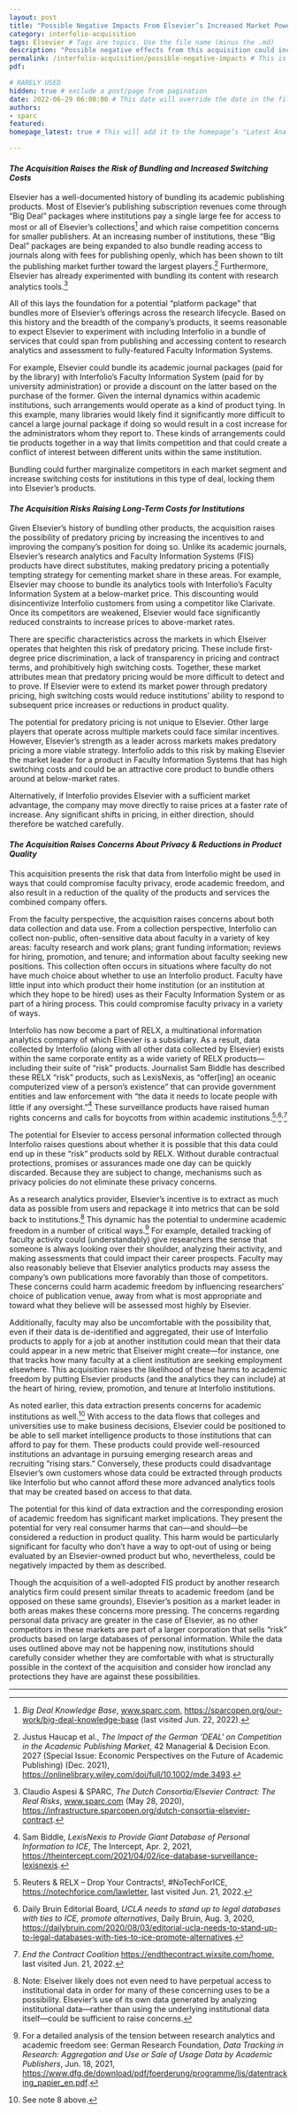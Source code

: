 ```yaml
---
layout: post 
title: "Possible Negative Impacts From Elsevier’s Increased Market Power" 
category: interfolio-acquisition
tags: Elsevier # Tags are topics. Use the file name (minus the .md)
description: "Possible negative effects from this acquisition could include less consumer choice, higher prices, and decreased product quality across the markets in which Interfolio and Elsevier operate. "
permalink: /interfolio-acquisition/possible-negative-impacts # This is the link it'll show up at.
pdf: 

# RARELY USED
hidden: true # exclude a post/page from pagination
date: 2022-06-29 06:00:00 # This date will override the date in the file name. Mainly we use it to handle ordering in reports / threads. The date can be the day the report was published, and the time can be used to sort posts.
authors: 
- sparc
featured: 
homepage_latest: true # This will add it to the homepage’s "Latest Analysis" section 

---
```


#### _The Acquisition Raises the Risk of Bundling and Increased Switching Costs_

Elsevier has a well-documented history of bundling its academic publishing products. Most of Elsevier’s publishing subscription revenues come through “Big Deal” packages where institutions pay a single large fee for access to most or all of Elsevier’s collections[^18] and which raise competition concerns for smaller publishers. At an increasing number of institutions, these “Big Deal” packages are being expanded to also bundle reading access to journals along with fees for publishing openly, which has been shown to tilt the publishing market further toward the largest players.[^19] Furthermore, Elsevier has already experimented with bundling its content with research analytics tools.[^20] 

All of this lays the foundation for a potential “platform package” that bundles more of Elsevier’s offerings across the research lifecycle. Based on this history and the breadth of the company’s products, it seems reasonable to expect Elsevier to experiment with including Interfolio in a bundle of services that could span from publishing and accessing content to research analytics and assessment to fully-featured Faculty Information Systems. 

For example, Elsevier could bundle its academic journal packages (paid for by the library) with Interfolio’s Faculty Information System (paid for by university administration) or provide a discount on the latter based on the purchase of the former. Given the internal dynamics within academic institutions, such arrangements would operate as a kind of product tying. In this example, many libraries would likely find it significantly more difficult to cancel a large journal package if doing so would result in a cost increase for the administrators whom they report to. These kinds of arrangements could tie products together in a way that limits competition and that could create a conflict of interest between different units within the same institution.

Bundling could further marginalize competitors in each market segment and increase switching costs for institutions in this type of deal, locking them into Elsevier’s products.


#### _The Acquisition Risks Raising Long-Term Costs for Institutions_

Given Elsevier’s history of bundling other products, the acquisition raises the possibility of predatory pricing by increasing the incentives to and improving the company’s position for doing so. Unlike its academic journals, Elsevier’s research analytics and Faculty Information Systems (FIS) products have direct substitutes, making predatory pricing a potentially tempting strategy for cementing market share in these areas. For example, Elsevier may choose to bundle its analytics tools with Interfolio’s Faculty Information System at a below-market price. This discounting would disincentivize Interfolio customers from using a competitor like Clarivate. Once its competitors are weakened, Elsevier would face significantly reduced constraints to increase prices to above-market rates.

There are specific characteristics across the markets in which Elseiver operates that heighten this risk of predatory pricing. These include first-degree price discrimination, a lack of transparency in pricing and contract terms, and prohibitively high switching costs. Together, these market attributes mean that predatory pricing would be more difficult to detect and to prove. If Elsevier were to extend its market power through predatory pricing, high switching costs would reduce institutions’ ability to respond to subsequent price increases or reductions in product quality.

The potential for predatory pricing is not unique to Elsevier. Other large players that operate across multiple markets could face similar incentives. However, Elsevier’s strength as a leader across markets makes predatory pricing a more viable strategy. Interfolio adds to this risk by making Elsevier the market leader for a product in Faculty Information Systems that has high switching costs and could be an attractive core product to bundle others around at below-market rates.

Alternatively, if Interfolio provides Elsevier with a sufficient market advantage, the company may move directly to raise prices at a faster rate of increase. Any significant shifts in pricing, in either direction, should therefore be watched carefully.


#### _The Acquisition Raises Concerns About Privacy & Reductions in Product Quality_

This acquisition presents the risk that data from Interfolio might be used in ways that could compromise faculty privacy, erode academic freedom, and also result in a reduction of the quality of the products and services the combined company offers.

From the faculty perspective, the acquisition raises concerns about both data collection and data use. From a collection perspective, Interfolio can collect non-public, often-sensitive data about faculty in a variety of key areas: faculty research and work plans; grant funding information; reviews for hiring, promotion, and tenure; and information about faculty seeking new positions. This collection often occurs in situations where faculty do not have much choice about whether to use an Interfolio product. Faculty have little input into which product their home institution (or an institution at which they hope to be hired) uses as their Faculty Information System or as part of a hiring process. This could compromise faculty privacy in a variety of ways.

Interfolio has now become a part of RELX, a multinational information analytics company of which Elsevier is a subsidiary. As a result, data collected by Interfolio (along with all other data collected by Elsevier) exists within the same corporate entity as a wide variety of RELX products—including their suite of “risk” products. Journalist Sam Biddle has described these RELX “risk” products, such as LexisNexis, as “offer[ing] an oceanic computerized view of a person’s existence” that can provide government entities and law enforcement with “the data it needs to locate people with little if any oversight.”[^21] These surveillance products have raised human rights concerns and calls for boycotts from within academic institutions.[^22]<sup>,</sup>[^23]<sup>,</sup>[^24] 

The potential for Elsevier to access personal information collected through Interfolio raises questions about whether it is possible that this data could end up in these “risk” products sold by RELX. Without durable contractual protections, promises or assurances made one day can be quickly discarded. Because they are subject to change, mechanisms such as privacy policies do not eliminate these privacy concerns. 

As a research analytics provider, Elsevier’s incentive is to extract as much data as possible from users and repackage it into metrics that can be sold back to institutions.[^25] This dynamic has the potential to undermine academic freedom in a number of critical ways.[^26] For example, detailed tracking of faculty activity could (understandably) give researchers the sense that someone is always looking over their shoulder, analyzing their activity, and making assessments that could impact their career prospects. Faculty may also reasonably believe that Elsevier analytics products may assess the company’s own publications more favorably than those of competitors. These concerns could harm academic freedom by influencing researchers’ choice of publication venue, away from what is most appropriate and toward what they believe will be assessed most highly by Elsevier. 

Additionally, faculty may also be uncomfortable with the possibility that, even if their data is de-identified and aggregated, their use of Interfolio products to apply for a job at another institution could mean that their data could appear in a new metric that Elseiver might create—for instance, one that tracks how many faculty at a client institution are seeking employment elsewhere. This acquisition raises the likelihood of these harms to academic freedom by putting Elsevier products (and the analytics they can include) at the heart of hiring, review, promotion, and tenure at Interfolio institutions.

As noted earlier, this data extraction presents concerns for academic institutions as well.[^27] With access to the data flows that colleges and universities use to make business decisions, Elsevier could be positioned to be able to sell market intelligence products to those institutions that can afford to pay for them. These products could provide well-resourced institutions an advantage in pursuing emerging research areas and recruiting “rising stars.” Conversely, these products could disadvantage Elsevier’s own customers whose data could be extracted through products like Interfolio but who cannot afford these more advanced analytics tools that may be created based on access to that data.

The potential for this kind of data extraction and the corresponding erosion of academic freedom has significant market implications. They present the potential for very real consumer harms that can—and should—be considered a reduction in product quality. This harm would be particularly significant for faculty who don’t have a way to opt-out of using or being evaluated by an Elsevier-owned product but who, nevertheless, could be negatively impacted by them as described.

Though the acquisition of a well-adopted FIS product by another research analytics firm could present similar threats to academic freedom (and be opposed on these same grounds), Elsevier’s position as a market leader in both areas makes these concerns more pressing. The concerns regarding personal data privacy are greater in the case of Elsevier, as no other competitors in these markets are part of a larger corporation that sells “risk” products based on large databases of personal information. While the  data uses outlined above may not be happening now, institutions should carefully consider whether they are comfortable with what is structurally possible in the context of the acquisition and consider how ironclad any protections they have are against these possibilities. 

---
[^18]: _Big Deal Knowledge Base_, www.sparc.com, https://sparcopen.org/our-work/big-deal-knowledge-base (last visited Jun. 22, 2022).

[^19]: Justus Haucap et al., _The Impact of the German 'DEAL' on Competition in the Academic Publishing Market_, 42 Managerial & Decision Econ. 2027 (Special Issue: Economic Perspectives on the Future of Academic Publishing) (Dec. 2021), https://onlinelibrary.wiley.com/doi/full/10.1002/mde.3493.

[^20]: Claudio Aspesi & SPARC, _The Dutch Consortia/Elsevier Contract: The Real Risks_, www.sparc.com (May 28, 2020), https://infrastructure.sparcopen.org/dutch-consortia-elsevier-contract. 

[^21]: Sam Biddle, _LexisNexis to Provide Giant Database of Personal Information to ICE_, The Intercept, Apr. 2, 2021, https://theintercept.com/2021/04/02/ice-database-surveillance-lexisnexis.

[^22]: Reuters & RELX – Drop Your Contracts!, #NoTechForICE, https://notechforice.com/lawletter, last visited Jun. 21, 2022.

[^23]: Daily Bruin Editorial Board, _UCLA needs to stand up to legal databases with ties to ICE, promote alternatives_, Daily Bruin, Aug. 3, 2020, https://dailybruin.com/2020/08/03/editorial-ucla-needs-to-stand-up-to-legal-databases-with-ties-to-ice-promote-alternatives.

[^24]: _End the Contract Coalition_ https://endthecontract.wixsite.com/home, last visited Jun. 21, 2022. 

[^25]: Note: Elseiver likely does not even need to have perpetual access to institutional data in order for many of these concerning uses to be a possibility. Elsevier’s use of its own data generated by analyzing institutional data—rather than using the underlying institutional data itself—could be sufficient to raise concerns.

[^26]: For a detailed analysis of the tension between research analytics and academic freedom see: German Research Foundation, _Data Tracking in Research: Aggregation and Use or_
    _Sale of Usage Data by Academic Publishers_, Jun. 18, 2021, https://www.dfg.de/download/pdf/foerderung/programme/lis/datentracking_papier_en.pdf.

[^27]: See note 8 above.
